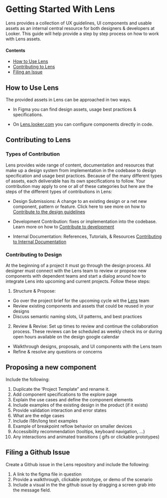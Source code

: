 # Getting Started With Lens

Lens provides a collection of UX guidelines, UI components and usable assets as an internal central resource for both designers & developers at Looker. This guide will help provide a step by step process on how to work with Lens assets. 

#### Contents
- [How to Use Lens](#hot-to-use-lens)
- [Contributing to Lens](#contributing-to-lens)
- [Filing an Issue](#filing-a-github-issue)



## How to Use Lens
The provided assets in Lens can be approached in two ways. 

- In Figma you can find design assets, usage best practices & specifications.

- On [Lens.looker.com](#) you can configure components directly in code.

## Contributing to Lens

### Types of Contribution
Lens provides wide range of content, documentation and resources that make up a design system from implementation in the codebase to design specification and usage best practices. Because of the many different types of assets, each deliverable has its own specifications to follow. Your contribution may apply to one or all of these categories but here are the steps of the different types of contributions in Lens: 

- Design Submissions: A change to an existing design or a net new component, pattern or feature. Click here to see more on how to  [Contribute to the design guidelines](#)

- Development Contribution: fixes or implementation into the codebase. Learn more on how to [Contribute to development](https://github.com/looker/lens/blob/993853c7328f66274989cecac0f8cf357c0dee8e/internal_docs/working_in_lens.md)

- Internal Documentation: References, Tutorials, & Resources [Contributing to Internal Documentation](#)

### Contributing to Design
At the beginning of a project it must go through the design process. All designer must connect with the Lens team to review or propose new components with dependent teams and start a dialog around how to integrate Lens into upcoming and current projects. Follow these steps:

1. Structure & Propose: 
  - Go over the project brief for the upcoming cycle wit the [Lens](https://looker.slack.com/messages/C9NHFLY0G) team
  - Review existing components and assets that could be reused in your designs
  - Discuss semantic naming slots, UI patterns, and best practices

2. Review & Revise: Set up times to review and continue the collaboration process. These reviews can be scheduled as weekly check ins or during open hours available on the design google calendar
  - Walkthrough designs, proposals, and UI components with the Lens team
  - Refine & resolve any questions or concerns


## Proposing a new component 

Include the following:

1. Duplicate the ‘Project Template” and rename it.
2. Add component specifications to the explore page
3. Explain the use cases and define the component elements
4. Include examples of the existing design in the product (if it exists)
5. Provide validation interaction and  error states
6. What are the edge cases
7. Include i18n/long text examples
8. Example of breakpoint reflow behavior on smaller devices
9. Accessibility recommendation (tooltips, keyboard navigation, ...)
10. Any interactions and animated transitions ( gifs or clickable prototypes)

## Filing a Github Issue
Create a Github issue in the Lens repository and include the following:

1. A link to the figma file in question
2. Provide a walkthrough, clickable prototype, or demo of the scenario
3. Include a visual in the the github issue by dragging a screen grab into the message field. 

